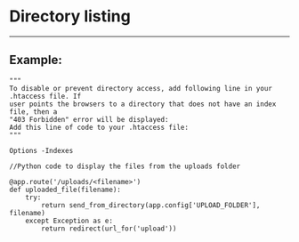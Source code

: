# Directory listing
-------

## Example:


    """
    To disable or prevent directory access, add following line in your .htaccess file. If
    user points the browsers to a directory that does not have an index file, then a
    "403 Forbidden" error will be displayed:
    Add this line of code to your .htaccess file:
    """

    Options -Indexes

	//Python code to display the files from the uploads folder

	@app.route('/uploads/<filename>')
	def uploaded_file(filename):
    	try:
        	return send_from_directory(app.config['UPLOAD_FOLDER'], filename)
    	except Exception as e:
        	return redirect(url_for('upload')) 

